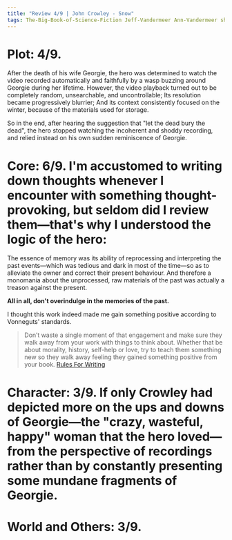 ```yaml
---
title: "Review 4/9 | John Crowley - Snow"
tags: The-Big-Book-of-Science-Fiction Jeff-Vandermeer Ann-Vandermeer short-story novelette science-fiction 1942- 1986
---
```



# Plot: 4/9. 
After the death of his wife Georgie, the hero was determined to watch the video recorded automatically and faithfully by a wasp buzzing around Georgie during her lifetime. However, the video playback turned out to be completely random, unsearchable, and uncontrollable; Its resolution became progressively blurrier; And its context consistently focused on the winter, because of the materials used for storage.

So in the end, after hearing the suggestion that "let the dead bury the dead", the hero stopped watching the incoherent and shoddy recording, and relied instead on his own sudden reminiscence of Georgie.

# Core: 6/9. I'm accustomed to writing down thoughts whenever I encounter with something thought-provoking, but seldom did I review them—that's why I understood the logic of the hero:
The essence of memory was its ability of reprocessing and interpreting the past events—which was tedious and dark in most of the time—so as to alleviate the owner and correct their present behaviour. And therefore a monomania about the unprocessed, raw materials of the past was actually a treason against the present.

**All in all, don't overindulge in the memories of the past.**

I thought this work indeed made me gain something positive according to Vonneguts' standards.
> Don’t waste a single moment of that engagement and make sure they walk away from your work with things to think about. Whether that be about morality, history, self-help or love, try to teach them something new so they walk away feeling they gained something positive from your book. [Rules For Writing](https://www.dorrancepublishing.com/kurt-vonneguts-rules-writing/)

# Character: 3/9. If only Crowley had depicted more on the ups and downs of Georgie—the "crazy, wasteful, happy" woman that the hero loved—from the perspective of recordings rather than by constantly presenting some mundane fragments of Georgie.

# World and Others: 3/9. 

